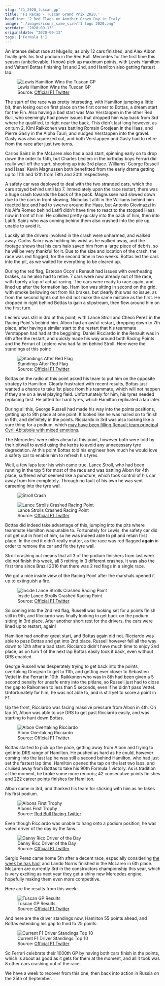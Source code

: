 ```yaml
---
slug: 'f1_2020_tuscan_gp'
title: 'F1 Recap - Tuscan Grand Prix 2020.'
headline: '2 Red Flags on Another Crazy Day in Italy'
image: "./images/icons_same_size/f1 logo 2020.png"
sortdate: "2020-09-13"
originaldate: "2020-09-13"
tags: ['Formula 1']
---
```


An intense debut race at Mugello, as only 12 cars finished, and Alex Albon finally gets his first podium in the Red Bull. Mercedes for the first time this season (unbelievable, I know) pick up maximum points, with Lewis Hamilton and Valterri Bottas finishing 1st and 2nd, and Hamilton also getting fastest lap.

<div id="imageDiv">
    <figure>
        <img src="https://joshlearningtocode.files.wordpress.com/2020/09/f1-2020-tuscan-gp-lewis-wins.jpg" alt="Lewis Hamilton Wins the Tuscan GP">
        <figcaption>Lewis Hamilton Wins the Tuscan GP</figcaption>
        <figcaption>Source: <a href="https://twitter.com/F1" target="_blank">Official F1 Twitter</a></figcaption>
    </figure>
</div>

The start of the race was pretty interseting, with Hamilton jumping a little bit, then losing out on first place on the first corner to Bottas, a dream start for the Fin. Also having a bad start was Max Verstappen in the other Red Bull, who seemingly had power issues that dropped him way back from 3rd where he qualified, to right near the back. This didn't last long however, as on turn 2, Kimi Raikkonen was battling Romain Grosjean in the Haas, and Pierre Gasly in the Alpha Tauri, and nudged Verstappen into the gravel. Gasly was also squeezed out, and both Verstappen and Gasly had to retire from the race after just two turns. 

<div id="imageDiv">
    <p class="tweetToEmbed" style="display: none;">1305186981325025288</p>
</div>

Carlos Sainz in the McLaren also had a bad start, spinning early on to drop down the order to 15th, but Charles Leclerc in the birthday boys Ferrari did really well off the start, shooting up into 3rd place. Williams' George Russell and Haas' Kevin Magnussen both benefitted from the early drama getting up to 11th and 12th from 18th and 20th respectively.

A safety car was deployed to deal with the two stranded cars, which the cars stayed behind until lap 7. Immediately upon the race restart, there was a huge crash towards the back of the pack. Magnussen had slowed down due to the cars in front slowing, Nicholas Latifi in the Williams behind him reacted late and had to swerve around the Haas, but Antonio Giovinazzi in his Alfa Romeo behind Latifi didn't have time to react to the stopped Haas now in front of him. He collided pretty quickly into the back of him, then into Latifi. Sainz who was coming behind them also crashed into the pile up, unable to avoid it.

<div id="imageDiv">
    <p class="tweetToEmbed" style="display: none;">1305176355471065089</p>
</div>

Luckily all the drivers involved in the crash were unharmed, and walked away. Carlos Sainz was holding his wrist as he walked away, and the footage shows that his cars halo saved him from a large piece of debris, so he will be very thankful for it. Due to the size and location of the crash, the race was red flagged, for the second time in two weeks. Bottas led the cars into the pit, as we waited for everything to be cleared up. 

During the red flag, Esteban Ocon's Renault had issues with overheating brakes, so he also had to retire. 7 cars were now already out of the race, with barely a lap of actual racing. The cars were ready to race again, and lined up after the formation lap. Hamilton was sitting in second on the grid, with smoke bellowing out from his brakes, but clearly this was no issue, as from the second lights out he did not make the same mistake as the first. He dropped in right behind Bottas to gain a slipstream, then flew around him on the first turn.

Leclerc was still in 3rd at this point, with Lance Stroll and Checo Perez in the Racing Point's behind him. Albon had an awful restart, dropping down to 7th place, after having a similar start to the restart that his teammate Verstappen had had at the beggining. Daniel Ricciardo in the Renault was in 6th after the restart, and quickly made his way around both Racing Points and the Ferrari of Leclerc who had fallen behind Stroll. Here were the standings at this point:

<div id="imageDiv">
    <figure>
        <img src="https://joshlearningtocode.files.wordpress.com/2020/09/f1-2020-tuscan-gp-race-standings-after-red-flag.jpg" alt="Standings After Red Flag">
        <figcaption>Standings After Red Flag</figcaption>
        <figcaption>Source: <a href="https://twitter.com/F1" target="_blank">Official F1 Twitter</a></figcaption>
    </figure>
</div>

Bottas on the radio at this point asked his team to put him on the opposite strategy to Hamilton. Clearly frustrated with recent results, Bottas just wanted a chance to take 1st place from his teammate, which will not happen if they are on a level playing field. Unfortunately for him, his tyres needed replacing first. He pitted for hard tyres, which Hamilton replicated a lap later. 

During all this, George Russell had made his way into the points positions, getting up to 9th place at one point. It looked like he was nailed on to finish in 9th, and definitely in the points. Ricciardo in 3rd was also looking like a sure thing for a podium, which <a target="_blank" href="https://www.formula1.com/en/latest/article.he-chooses-placement-but-i-choose-the-design-ricciardo-reveals-tattoo-bet.1XiqmTbs2WoB4Xbb8jeCNC.html">may have been filling Renault team principal Cyril Abitebole with mixed emotions</a>. 

The Mercedes' were miles ahead at this point, however both were told by their pitwall to avoid using the kerbs to avoid any unnecessary tyre degredation. At this point Bottas told his engineer how much he would love a safety car to enable him to refresh his tyres. 

Well, a few laps later his wish came true. Lance Stroll, who had been running in the top 5 for most of the race and was battling Albon for 4th place, suffered what seemed like a puncture, which took control of his car away from him completely. Through no fault of his own he was sent careening into the tyre wall. 

<div id="imageDiv">
    <figure>
        <img src="https://joshlearningtocode.files.wordpress.com/2020/09/f1-2020-tuscan-gp-strolls-crash.gif" alt="Stroll Crash">
    </figure>
</div>

<div id="imageDiv">
    <figure>
        <img src="https://joshlearningtocode.files.wordpress.com/2020/09/f1-2020-tuscan-gp-strolls-crashed-car.jpg" alt="Lance Strolls Crashed Racing Point">
        <figcaption>Lance Strolls Crashed Racing Point</figcaption>
        <figcaption>Source: <a href="https://twitter.com/F1" target="_blank">Official F1 Twitter</a></figcaption>
    </figure>
</div>

Bottas did indeed take advantage of this, jumping into the pits where teammate Hamilton was unable to. Fortunately for Lewis, the safety car did not get out in front of him, so he was indeed able to pit and retain first place. In the end it didn't really matter, as the race was red flagged **again** in order to remove the car and fix the tyre wall.

Stroll crashing out means that all 3 of the podium finishers from last week did not finish this week, all 3 retiring in 3 different crashes. It was also the first time since Brazil 2016 that there was 2 red flags in a single race. 

We got a nice inside view of the Racing Point after the marshals opened it up to extinguish a fire.

<div id="imageDiv">
    <figure>
        <img src="https://joshlearningtocode.files.wordpress.com/2020/09/f1-2020-tuscan-gp-strolls-crashed-car-insides.jpg" alt="Inside Lance Strolls Crashed Racing Point">
        <figcaption>Inside Lance Strolls Crashed Racing Point</figcaption>
        <figcaption>Source: <a href="https://twitter.com/F1" target="_blank">Official F1 Twitter</a></figcaption>
    </figure>
</div>

So coming into the 2nd red flag, Russell was looking set for a points finish still in 9th, and Ricciardo was finally looking to get back on the podium sitting in 3rd place. After another short rest for the drivers, the cars were lined up to restart, again!

Hamilton had another great start, and Bottas again did not. Ricciardo was able to pass Bottas and get into 2nd place. Russell however fell all the way down to 12th after a bad start. Ricciardo didn't have much time to enjoy 2nd place, as on turn 1 of the next lap Bottas easily took it back, even without DRS enabled. 

George Russell was desperately trying to get back into the points, overtaking Grosjean to get to 11th, and getting ever closer to Sebastien Vettel in the Ferrari in 10th. Raikkonen who was in 8th had been given a 5 second penalty for unsafe entry into the pitlane, so Russell just had to close the gap to Raikonnen to less than 5 seconds, even if he didn't pass Vettel. Unfortunately for him, he was not able to, and is still yet to score a point in F1. 

Up the front, Ricciardo was facing massive pressure from Albon in 4th. On lap 51, Albon was able to use DRS to get past Ricciardo easily, and was starting to hunt down Bottas. 

<div id="imageDiv">
    <figure>
        <img src="https://joshlearningtocode.files.wordpress.com/2020/09/f1-2020-tuscan-gp-albon-overtaking-ricciardo.jpg" alt="Albon Overtaking Ricciardo">
        <figcaption>Albon Overtaking Ricciardo</figcaption>
        <figcaption>Source: <a href="https://twitter.com/F1" target="_blank">Official F1 Twitter</a></figcaption>
    </figure>
</div>

<div id="imageDiv">
    <p class="tweetToEmbed" style="display: none;">1305199564379402241</p>
</div>

Bottas started to pick up the pace, getting away from Albon and trying to get into DRS range of Hamilton. He pushed as hard as he could, however coming into the last lap he was still a second behind Hamilton, who had just set the fastest lap time. Hamilton opened the tap on the last two laps, and cruised away from Bottas to take his 90th Formula 1 victory. As is tradition at the moment, he broke some more records; 42 consecutive points finishes and 222 career points finishes for Hamilton.

Albon came in 3rd, and thanked his team for sticking with him as he takes his first podium. 

<div id="imageDiv">
    <figure>
        <img src="https://joshlearningtocode.files.wordpress.com/2020/09/f1-2020-tuscan-gp-alex-trophy.jpg" alt="Albons First Trophy">
        <figcaption>Albons First Trophy</figcaption>
        <figcaption>Source: <a href="https://twitter.com/redbullracing" target="_blank">Red Bull Racing Twitter</a></figcaption>
    </figure>
</div>

Even though Ricciardo was unable to hang onto a podium position, he was voted driver of the day by the fans.

<div id="imageDiv">
    <figure>
        <img src="https://joshlearningtocode.files.wordpress.com/2020/09/f1-2020-tuscan-gp-danny-ricc-dotd.jpg" alt="Danny Ricc Driver of the Day">
        <figcaption>Danny Ricc Driver of the Day</figcaption>
        <figcaption>Source: <a href="https://twitter.com/F1" target="_blank">Official F1 Twitter</a></figcaption>
    </figure>
</div>

Sergio Perez came home 5th after a decent race, especially considering <a target="_blank" href="https://www.formula1.com/en/latest/article.nobody-told-me-anything-perez-weighs-up-future-as-he-admits-surprise-at.77PgjTCq2cVm5Hvvv6CXVi.html">the week he has had</a>, and Lando Norris finished in the McLaren in 6th place. McLaren are currently 3rd in the constructors championship this year, which is very exciting as next year they get a shiny new Mercedes engine, hopefully making them even more competitive.

Here are the results from this week:

<div id="imageDiv">
    <figure>
        <img src="https://joshlearningtocode.files.wordpress.com/2020/09/f1-2020-tuscan-gp-race-results.jpg" alt="Tuscan GP Results">
        <figcaption>Tuscan GP Results</figcaption>
        <figcaption>Source: <a href="https://twitter.com/F1" target="_blank">Official F1 Twitter</a></figcaption>
    </figure>
</div>

And here are the driver standings now, Hamilton 55 points ahead, and Bottas extending his gap to third to 25 points:

<div id="imageDiv">
    <figure>
        <img src="https://joshlearningtocode.files.wordpress.com/2020/09/f1-2020-tuscan-gp-standings.jpg" alt="Current F1 Driver Standings Top 10">
        <figcaption>Current F1 Driver Standings Top 10</figcaption>
        <figcaption>Source: <a href="https://twitter.com/F1" target="_blank">Official F1 Twitter</a></figcaption>
    </figure>
</div>


So Ferrari celebrate their 1000th GP by having both cars finish in the points, which is about as good as it gets for them at the moment, and all it took was 8 other cars crashing out of the race.

We have a week to recover from this one, then back into action in Russia on the 25th of September.
